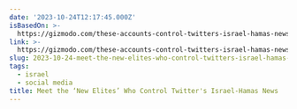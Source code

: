 ```yaml
---
date: '2023-10-24T12:17:45.000Z'
isBasedOn: >-
  https://gizmodo.com/these-accounts-control-twitters-israel-hamas-news-1850946257
link: >-
  https://gizmodo.com/these-accounts-control-twitters-israel-hamas-news-1850946257
slug: 2023-10-24-meet-the-new-elites-who-control-twitters-israel-hamas-news
tags:
  - israel
  - social media
title: Meet the ‘New Elites’ Who Control Twitter's Israel-Hamas News
---
```


